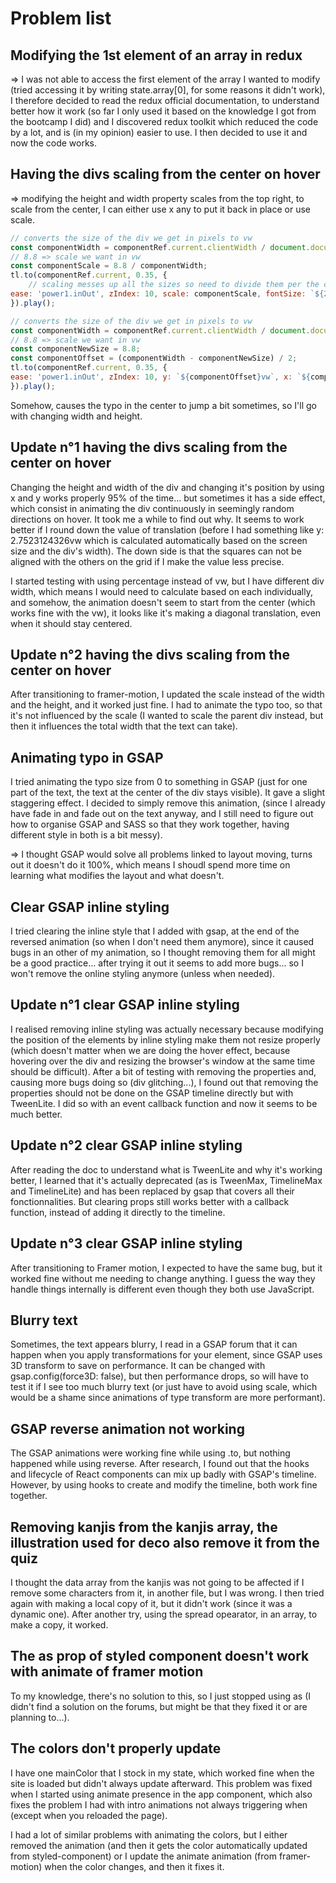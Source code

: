 # Problem list

## Modifying the 1st element of an array in redux

=> I was not able to access the first element of the array I wanted to modify (tried accessing it by writing state.array[0], for some reasons it didn't work), I therefore decided to read the redux official documentation, to understand better how it work (so far I only used it based on the knowledge I got from the bootcamp I did) and I discovered redux toolkit which reduced the code by a lot, and is (in my opinion) easier to use. I then decided to use it and now the code works.

## Having the divs scaling from the center on hover

=> modifying the height and width property scales from the top right, to scale from the center, I can either use x any to put it back in place or use scale.

``` JavaScript
// converts the size of the div we get in pixels to vw
const componentWidth = componentRef.current.clientWidth / document.documentElement.clientWidth * 100;
// 8.8 => scale we want in vw
const componentScale = 8.8 / componentWidth;
tl.to(componentRef.current, 0.35, {
    // scaling messes up all the sizes so need to divide them per the component scale (typo size..)
ease: 'power1.inOut', zIndex: 10, scale: componentScale, fontSize: `${2 / componentScale}vw`,
}).play();
```

``` JavaScript
// converts the size of the div we get in pixels to vw
const componentWidth = componentRef.current.clientWidth / document.documentElement.clientWidth * 100;
// 8.8 => scale we want in vw
const componentNewSize = 8.8;
const componentOffset = (componentWidth - componentNewSize) / 2;
tl.to(componentRef.current, 0.35, {
ease: 'power1.inOut', zIndex: 10, y: `${componentOffset}vw`, x: `${componentOffset}vw`, height: `${componentNewSize}vw`, width: `${componentNewSize}vw`, fontSize: '2vw',
}).play();
```

Somehow, causes the typo in the center to jump a bit sometimes, so I'll go with changing width and height.

## Update n°1 having the divs scaling from the center on hover

Changing the height and width of the div and changing it's position by using x and y works properly 95% of the time... but sometimes it has a side effect, which consist in animating the div continuously in seemingly random directions on hover. It took me a while to find out why. It seems to work better if I round down the value of translation (before I had something like y: 2.7523124326vw which is calculated automatically based on the screen size and the div's width). The down side is that the squares can not be aligned with the others on the grid if I make the value less precise.

I started testing with using percentage instead of vw, but I have different div width, which means I would need to calculate based on each individually, and somehow, the animation doesn't seem to start from the center (which works fine with the vw), it looks like it's making a diagonal translation, even when it should stay centered.

## Update n°2 having the divs scaling from the center on hover

After transitioning to framer-motion, I updated the scale instead of the width and the height, and it worked just fine. I had to animate the typo too, so that it's not influenced by the scale (I wanted to scale the parent div instead, but then it influences the total width that the text can take).

## Animating typo in GSAP

I tried animating the typo size from 0 to something in GSAP (just for one part of the text, the text at the center of the div stays visible). It gave a slight staggering effect. I decided to simply remove this animation, (since I already have fade in and fade out on the text anyway, and I still need to figure out how to organise GSAP and SASS so that they work together, having different style in both is a bit messy).

=> I thought GSAP would solve all problems linked to layout moving, turns out it doesn't do it 100%, which means I shoudl spend more time on learning what modifies the layout and what doesn't.

## Clear GSAP inline styling

I tried clearing the inline style that I added with gsap, at the end of the reversed animation (so when I don't need them anymore), since it caused bugs in an other of my animation, so I thought removing them for all might be a good practice... after trying it out it seems to add more bugs... so I won't remove the online styling anymore (unless when needed).

## Update n°1 clear GSAP inline styling

I realised removing inline styling was actually necessary because modifying the position of the elements by inline styling make them not resize properly (which doesn't matter when we are doing the hover effect, because hovering over the div and resizing the browser's window at the same time should be difficult). After a bit of testing with removing the properties and, causing more bugs doing so (div glitching...), I found out that removing the properties should not be done on the GSAP timeline directly but with TweenLite. I did so with an event callback function and now it seems to be much better.

## Update n°2 clear GSAP inline styling

After reading the doc to understand what is TweenLite and why it's working better, I learned that it's actually deprecated (as is TweenMax, TimelineMax and TimelineLite) and has been replaced by gsap that covers all their fonctionnalities. But clearing props still works better with a callback function, instead of adding it directly to the timeline.

## Update n°3 clear GSAP inline styling

After transitioning to Framer motion, I expected to have the same bug, but it worked fine without me needing to change anything. I guess the way they handle things internally is different even though they both use JavaScript.

## Blurry text

Sometimes, the text appears blurry, I read in a GSAP forum that it can happen when you apply transformations for your element, since GSAP uses 3D transform to save on performance. It can be changed with gsap.config(force3D: false), but then performance drops, so will have to test it if I see too much blurry text (or just have to avoid using scale, which would be a shame since animations of type transform are more performant).

## GSAP reverse animation not working

The GSAP animations were working fine while using .to, but nothing happened while using reverse. After research, I found out that the hooks and lifecycle of React components can mix up badly with GSAP's timeline. However, by using hooks to create and modify the timeline, both work fine together.

## Removing kanjis from the kanjis array, the illustration used for deco also remove it from the quiz

I thought the data array from the kanjis was not going to be affected if I remove some characters from it, in another file, but I was wrong. I then tried again with making a local copy of it, but it didn't work (since it was a dynamic one). After another try, using the spread opearator, in an array, to make a copy, it worked.

## The as prop of styled component doesn't work with animate of framer motion

To my knowledge, there's no solution to this, so I just stopped using as (I didn't find a solution on the forums, but might be that they fixed it or are planning to...).

## The colors don't properly update

I have one mainColor that I stock in my state, which worked fine when the site is loaded but didn't always update afterward. This problem was fixed when I started using animate presence in the app component, which also fixes the problem I had with intro animations not always triggering when (except when you reloaded the page).

I had a lot of similar problems with animating the colors, but I either removed the animation (and then it gets the color automatically updated from styled-component) or I update the animate animation (from framer-motion) when the color changes, and then it fixes it.
